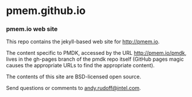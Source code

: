 pmem.github.io
==============

### pmem.io web site

This repo contains the jekyll-based web site for http://pmem.io.

The content specific to PMDK, accessed by the URL http://pmem.io/pmdk,
lives in the gh-pages branch of the pmdk repo itself (GitHub pages magic
causes the appropriate URLs to find the appropriate content).

The contents of this site are BSD-licensed open source.

Send questions or comments to [andy.rudoff@intel.com](mailto:andy.rudoff@intel.com).

